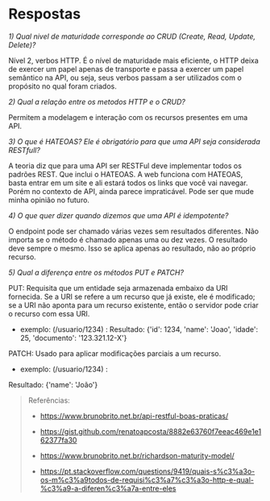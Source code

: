 # Respostas
*1) Qual nivel de maturidade corresponde ao CRUD (Create, Read, Update, Delete)?*

Nível 2, verbos HTTP. É o nível de maturidade mais eficiente, o HTTP deixa de exercer um papel apenas de transporte e passa a exercer um papel semântico na API, ou seja, seus verbos passam a ser utilizados com o propósito no qual foram criados.

*2) Qual a relação entre os metodos HTTP e o CRUD?*

Permitem a modelagem e interação com os recursos presentes em uma API.

*3) O que é HATEOAS? Ele é obrigatório para que uma API seja considerada RESTfull?*

A teoria diz que para uma API ser RESTFul deve implementar todos os padrões REST. Que inclui o HATEOAS. A web funciona com HATEOAS, basta entrar em um site e ali estará todos os links que você vai navegar. Porém no contexto de API, ainda parece impraticável. Pode ser que mude minha opinião no futuro.

*4) O que quer dizer quando dizemos que uma API é idempotente?*

O endpoint pode ser chamado várias vezes sem resultados diferentes. Não importa se o método é chamado apenas uma ou dez vezes. O resultado deve sempre o mesmo. Isso se aplica apenas ao resultado, não ao próprio recurso.

*5) Qual a diferença entre os métodos PUT e PATCH?*

PUT: Requisita que um entidade seja armazenada embaixo da URI fornecida. Se a URI se refere a um recurso que já existe, ele é modificado; se a URI não aponta para um recurso existente, então o servidor pode criar o recurso com essa URI.
* exemplo: (/usuario/1234) :
Resultado: {'id': 1234, 'name': 'Joao', 'idade': 25, 'documento': '123.321.12-X'}

PATCH: Usado para aplicar modificações parciais a um recurso.
* exemplo: (/usuario/1234) :

Resultado: {'name': 'João'}

> Referências:
> 
> * https://www.brunobrito.net.br/api-restful-boas-praticas/
> 
> * https://gist.github.com/renatoapcosta/8882e63760f7eeac469e1e162377fa30
> 
> * https://www.brunobrito.net.br/richardson-maturity-model/
> 
> * https://pt.stackoverflow.com/questions/9419/quais-s%c3%a3o-os-m%c3%a9todos-de-requisi%c3%a7%c3%a3o-http-e-qual-%c3%a9-a-diferen%c3%a7a-entre-eles
